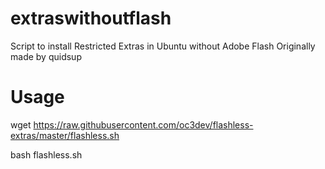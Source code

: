 # extraswithoutflash
Script to install Restricted Extras in Ubuntu without Adobe Flash
Originally made by quidsup
# Usage
wget https://raw.githubusercontent.com/oc3dev/flashless-extras/master/flashless.sh

bash flashless.sh
